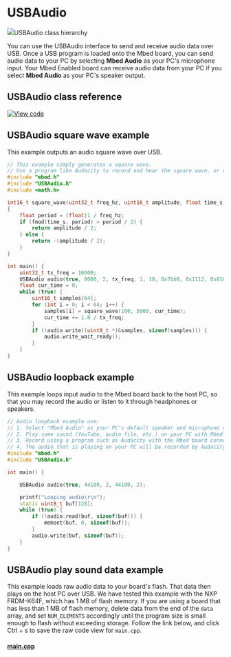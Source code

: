 # USBAudio

<span class="images">![](https://os.mbed.com/docs/mbed-os/v5.12/mbed-os-api-doxy/class_u_s_b_audio.png)<span>USBAudio class hierarchy</span></span>

You can use the USBAudio interface to send and receive audio data over USB. Once a USB program is loaded onto the Mbed board, you can send audio data to your PC by selecting **Mbed Audio** as your PC's microphone input. Your Mbed Enabled board can receive audio data from your PC if you select **Mbed Audio** as your PC's speaker output.

## USBAudio class reference

[![View code](https://www.mbed.com/embed/?type=library)](https://os.mbed.com/docs/mbed-os/v5.12/mbed-os-api-doxy/class_u_s_b_audio.html)

## USBAudio square wave example

This example outputs an audio square wave over USB.

```C++ TODO
// This example simply generates a square wave.
// Use a program like Audacity to record and hear the square wave, or route microphone input to output device.
#include "mbed.h"
#include "USBAudio.h"
#include <math.h>

int16_t square_wave(uint32_t freq_hz, uint16_t amplitude, float time_s)
{
    float period = (float)1 / freq_hz;
    if (fmod(time_s, period) > period / 2) {
        return amplitude / 2;
    } else {
        return -(amplitude / 2);
    }
}

int main() {
    uint32_t tx_freq = 16000;
    USBAudio audio(true, 8000, 2, tx_freq, 1, 10, 0x7bb8, 0x1112, 0x0100);
    float cur_time = 0;
    while (true) {
        uint16_t samples[64];
        for (int i = 0; i < 64; i++) {
            samples[i] = square_wave(100, 5000, cur_time);
            cur_time += 1.0 / tx_freq;
        }
        if (!audio.write((uint8_t *)&samples, sizeof(samples))) {
            audio.write_wait_ready();
        }
    }
}

```

## USBAudio loopback example

This example loops input audio to the Mbed board back to the host PC, so that you may record the audio or listen to it through headphones or speakers.

```C++ TODO
// Audio loopback example use:
// 1. Select "Mbed Audio" as your PC's default speaker and microphone devices.
// 2. Play some sound (YouTube, audio file, etc.) on your PC with Mbed board connected to your PC via the target's USB.
// 3. Record using a program such as Audacity with the Mbed board connected and with the audio on your PC playing.
// 4. The audio that is playing on your PC will be recorded by Audacity via USB loopback.
#include "mbed.h"
#include "USBAudio.h"

int main() {

    USBAudio audio(true, 44100, 2, 44100, 2);

    printf("Looping audio\r\n");
    static uint8_t buf[128];
    while (true) {
        if (!audio.read(buf, sizeof(buf))) {
            memset(buf, 0, sizeof(buf));
        }
        audio.write(buf, sizeof(buf));
    }
}
```

## USBAudio play sound data example

This example loads raw audio data to your board's flash. That data then plays on the host PC over USB. We have tested this example with the NXP FRDM-K64F, which has 1 MB of flash memory. If you are using a board that has less than 1 MB of flash memory, delete data from the end of the `data` array, and set `NUM_ELEMENTS` accordingly until the program size is small enough to flash without exceeding storage. Follow the link below, and click Ctrl + s to save the raw code view for `main.cpp`.   

#### [main.cpp](https://raw.githubusercontent.com/mrcoulter45/mbed-os-5-docs/USBAudio.md_additions/docs/reference/api/usb/Audio_Play_Sound_Data.cpp)
